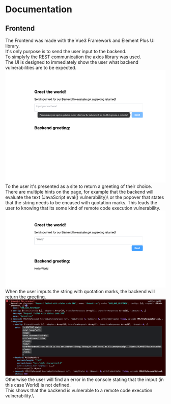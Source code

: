 # Documentation
## Frontend
The Frontend was made with the Vue3 Framework and Element Plus UI library.\
It's only purpose is to send the user input to the backend.\
To simplyfy the REST communication the axios library was used.\
The UI is designed to immediately show the user what backend vulnerabilities are to be expected.\
![](doc/assets/frontend.png)\
To the user it's presented as a site to return a greeting of their choice.\
There are multiple hints on the page, for example that the backend will evaluate the text (JavaScript eval() vulnerability)\ or the popover that states that the string needs to be encased with quotation marks. This leads the user to knowing that its some kind of remote code execution vulnerability.\
![](doc/assets/frontend2.png)\
When the user imputs the string with quotation marks, the backend will return the greeting.\
![](doc/assets/frontend3.png)\
Otherwise the user will find an error in the console stating that the imput (in this case World) is not defined.\
This shows that the backend is vulnerable to a remote code execution vulnerability.\